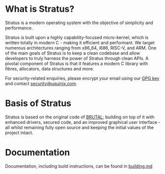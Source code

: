 What is Stratus?
================

Stratus is a modern operating system with the objective of simplicity and performance.

Stratus is built upon a highly capability-focused micro-kernel, which is written totally in modern C - making it efficient and performant. We target numerous architectures ranging from x86_64, i686, RISC-V, and ARM. One of the main goals of Stratus is to keep a clean codebase and allow developers to truly harness the power of Stratus through clean APIs. A pivotal component of Stratus is that it features a modern C library with fibres, allocators, data structures and more.  

For security-related enquiries, please encrypt your email using our [GPG key](https://developer.uquinix.com/keys/signing-key.asc) and contact security@uquinix.com.

Basis of Stratus
================
Stratus is based on the original code of [BRUTAL](https://github.com/stratus-org/stratus); building on top of it with enhanced drivers, secured code, and an improved graphical user interface - all whilst remaining fully open source and keeping the initial values of the project intact.

Documentation
=============

Documentation, including build instructions, can be found in [building.md](docs/building.md)
